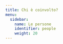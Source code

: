 ```yaml
---
title: Chi è coinvolto?
menu:
  sidebar:
    name: Le persone
    identifier: people
    weight: 20
---
```

